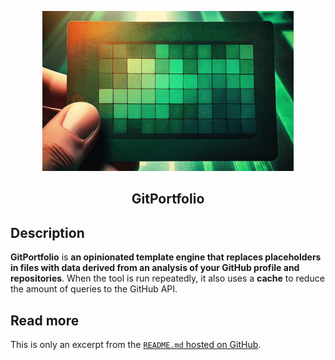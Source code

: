 <p align="center">
    <img src="https://github.com/iosifache/gitportfolio/raw/main/others/banner.webp" height="256" alt="gitportfolio's logo"/>
</p>
<h2 align="center">GitPortfolio</h2>

## Description

**GitPortfolio** is **an opinionated template engine that replaces placeholders in files with data derived from an analysis of your GitHub profile and repositories**. When the tool is run repeatedly, it also uses a **cache** to reduce the amount of queries to the GitHub API.

## Read more

This is only an excerpt from the [`README.md` hosted on GitHub](https://github.com/iosifache/gitportfolio#readme).
